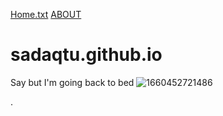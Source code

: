 [Home.txt](https://github.com/sadaqtu/sadaqtu.github.io/files/9595562/Home.txt)
[ABOUT](  https://sadaqtu.github.io/about.html)
# sadaqtu.github.io
Say but I'm going back to bed
![1660452721486](https://user-images.githubusercontent.com/111323368/190932917-d0ee5138-1da9-4f58-abc2-32bc03d847ba.png)

.
